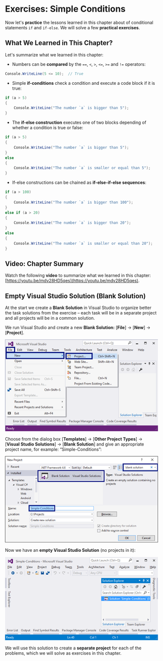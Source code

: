 # Exercises: Simple Conditions

Now let's **practice** the lessons learned in this chapter about of conditional statements `if` and `if-else`. We will solve a few **practical exercises**.

## What We Learned in This Chapter?

Let's summarize what we learned in this chapter:

* Numbers can be **compared** by the `==`, `<`, `>`, `<=`, `>=` and `!=` operators:

```csharp
Console.WriteLine(5 <= 10);  // True
```

* Simple **if-conditions** check a condition and execute a code block if it is true:

```csharp
if (a > 5)
{
    Console.WriteLine("The number `a` is bigger than 5");
}
```

* The **if-else construction** executes one of two blocks depending of whether a condition is true or false:

```csharp
if (a > 5)
{
    Console.WriteLine("The number `a` is bigger than 5");
}
else
{
    Console.WriteLine("The number `a` is smaller or equal than 5");
}
```

* If-else constructions can be chained as **if-else-if-else sequences**:

```csharp
if (a > 100)
{
    Console.WriteLine("The number `a` is bigger than 100");
}
else if (a > 20)
{
    Console.WriteLine("The number `a` is bigger than 20");
}
else
{
    Console.WriteLine("The number `a` is smaller or equal than 20");
}
```

## Video: Chapter Summary

Watch the following **video** to summarize what we learned in this chapter: [https://youtu.be/mdv28HD5qes](https://youtu.be/mdv28HD5qes).

## Empty Visual Studio Solution \(Blank Solution\)

At the start we create a **Blank Solution** in Visual Studio to organize better the task solutions from the exercise – each task will be in a separate project and all projects will be in a common solution.

We run Visual Studio and create a new **Blank Solution:** \[**File**\] -&gt; \[**New**\] -&gt; \[**Project**\].

![](/assets/chapter-3-images/00.Visual-studio-01.png)

Choose from the dialog box \[**Templates**\] -&gt; \[**Other Project Types**\] -&gt; \[**Visual Studio Solutions**\] -&gt; \[**Blank Solution**\] and give an appropriate project name, for example: “Simple-Conditions”:

![](/assets/chapter-3-images/00.Visual-studio-02.png)

Now we have an **empty Visual Studio Solution** \(no projects in it\):

![](/assets/chapter-3-images/00.Visual-studio-03.png)

We will use this solution to create a **separate project** for each of the problems, which we will solve as exercises in this chapter.

